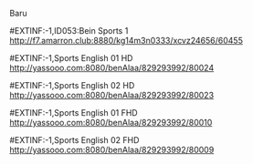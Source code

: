 Baru


#EXTINF:-1,ID053:Bein Sports 1 http://f7.amarron.club:8880/kg14m3n0333/xcvz24656/60455

#EXTINF:-1,Sports English 01 HD http://yassooo.com:8080/benAlaa/829293992/80024

 #EXTINF:-1,Sports English 02 HD http://yassooo.com:8080/benAlaa/829293992/80023

#EXTINF:-1,Sports English 01 FHD http://yassooo.com:8080/benAlaa/829293992/80010

#EXTINF:-1,Sports English 02 FHD http://yassooo.com:8080/benAlaa/829293992/80009
